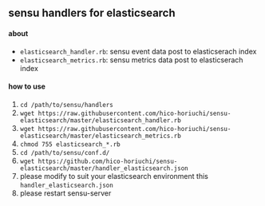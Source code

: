 ## sensu handlers for elasticsearch

#### about

 - `elasticsearch_handler.rb`: sensu event data post to elasticserach index
 - `elasticsearch_metrics.rb`: sensu metrics data post to elasticserach index

#### how to use

 1. `cd /path/to/sensu/handlers`
 2. `wget https://raw.githubusercontent.com/hico-horiuchi/sensu-elasticsearch/master/elasticsearch_handler.rb`
 3. `wget https://raw.githubusercontent.com/hico-horiuchi/sensu-elasticsearch/master/elasticsearch_metrics.rb`
 4. `chmod 755 elasticsearch_*.rb`
 5. `cd /path/to/sensu/conf.d/`
 6. `wget https://github.com/hico-horiuchi/sensu-elasticsearch/master/handler_elasticsearch.json`
 7. please modify to suit your elasticsearch environment this `handler_elasticsearch.json`
 8. please restart sensu-server
